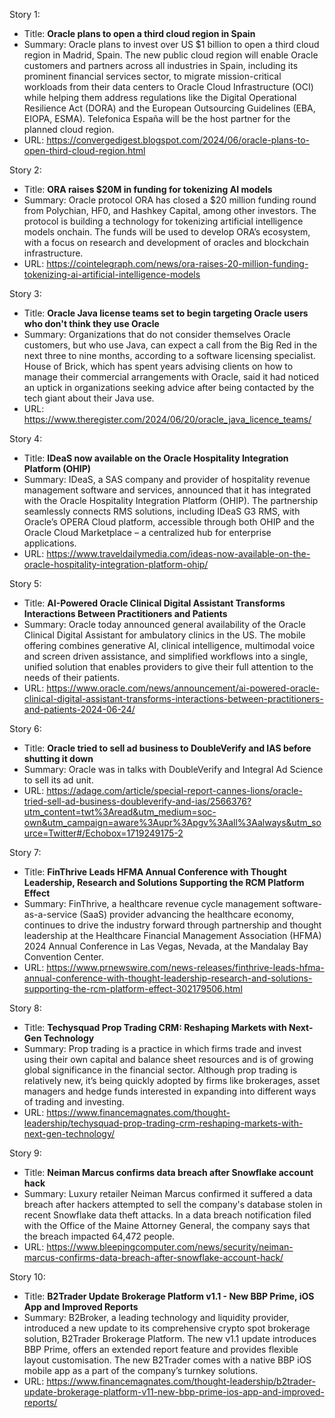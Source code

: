Story 1:
- Title: **Oracle plans to open a third cloud region in Spain**
- Summary: Oracle plans to invest over US $1 billion to open a third cloud region in Madrid, Spain. The new public cloud region will enable Oracle customers and partners across all industries in Spain, including its prominent financial services sector, to migrate mission-critical workloads from their data centers to Oracle Cloud Infrastructure (OCI) while helping them address regulations like the Digital Operational Resilience Act (DORA) and the European Outsourcing Guidelines (EBA, EIOPA, ESMA). Telefonica España will be the host partner for the planned cloud region. 
- URL: https://convergedigest.blogspot.com/2024/06/oracle-plans-to-open-third-cloud-region.html

Story 2:
- Title: **ORA raises $20M in funding for tokenizing AI models**
- Summary: Oracle protocol ORA has closed a $20 million funding round from Polychian, HF0, and Hashkey Capital, among other investors. The protocol is building a technology for tokenizing artificial intelligence models onchain. The funds will be used to develop ORA’s ecosystem, with a focus on research and development of oracles and blockchain infrastructure. 
- URL: https://cointelegraph.com/news/ora-raises-20-million-funding-tokenizing-ai-artificial-intelligence-models

Story 3:
- Title: **Oracle Java license teams set to begin targeting Oracle users who don't think they use Oracle**
- Summary: Organizations that do not consider themselves Oracle customers, but who use Java, can expect a call from the Big Red in the next three to nine months, according to a software licensing specialist. House of Brick, which has spent years advising clients on how to manage their commercial arrangements with Oracle, said it had noticed an uptick in organizations seeking advice after being contacted by the tech giant about their Java use. 
- URL: https://www.theregister.com/2024/06/20/oracle_java_licence_teams/

Story 4:
- Title: **IDeaS now available on the Oracle Hospitality Integration Platform (OHIP)**
- Summary: IDeaS, a SAS company and provider of hospitality revenue management software and services, announced that it has integrated with the Oracle Hospitality Integration Platform (OHIP). The partnership seamlessly connects RMS solutions, including IDeaS G3 RMS, with Oracle’s OPERA Cloud platform, accessible through both OHIP and the Oracle Cloud Marketplace – a centralized hub for enterprise applications.
- URL: https://www.traveldailymedia.com/ideas-now-available-on-the-oracle-hospitality-integration-platform-ohip/

Story 5:
- Title: **AI-Powered Oracle Clinical Digital Assistant Transforms Interactions Between Practitioners and Patients**
- Summary: Oracle today announced general availability of the Oracle Clinical Digital Assistant for ambulatory clinics in the US. The mobile offering combines generative AI, clinical intelligence, multimodal voice and screen driven assistance, and simplified workflows into a single, unified solution that enables providers to give their full attention to the needs of their patients. 
- URL: https://www.oracle.com/news/announcement/ai-powered-oracle-clinical-digital-assistant-transforms-interactions-between-practitioners-and-patients-2024-06-24/

Story 6:
- Title: **Oracle tried to sell ad business to DoubleVerify and IAS before shutting it down**
- Summary: Oracle was in talks with DoubleVerify and Integral Ad Science to sell its ad unit. 
- URL: https://adage.com/article/special-report-cannes-lions/oracle-tried-sell-ad-business-doubleverify-and-ias/2566376?utm_content=twt%3Aread&utm_medium=soc-own&utm_campaign=aware%3Aupr%3Apgv%3Aall%3Aalways&utm_source=Twitter#/Echobox=1719249175-2

Story 7:
- Title: **FinThrive Leads HFMA Annual Conference with Thought Leadership, Research and Solutions Supporting the RCM Platform Effect**
- Summary: FinThrive, a healthcare revenue cycle management software-as-a-service (SaaS) provider advancing the healthcare economy, continues to drive the industry forward through partnership and thought leadership at the Healthcare Financial Management Association (HFMA) 2024 Annual Conference in Las Vegas, Nevada, at the Mandalay Bay Convention Center. 
- URL: https://www.prnewswire.com/news-releases/finthrive-leads-hfma-annual-conference-with-thought-leadership-research-and-solutions-supporting-the-rcm-platform-effect-302179506.html

Story 8:
- Title: **Techysquad Prop Trading CRM: Reshaping Markets with Next-Gen Technology**
- Summary: Prop trading is a practice in which firms trade and invest using their own capital and balance sheet resources and is of growing global significance in the financial sector. Although prop trading is relatively new, it’s being quickly adopted by firms like brokerages, asset managers and hedge funds interested in expanding into different ways of trading and investing. 
- URL: https://www.financemagnates.com/thought-leadership/techysquad-prop-trading-crm-reshaping-markets-with-next-gen-technology/

Story 9:
- Title: **Neiman Marcus confirms data breach after Snowflake account hack**
- Summary: Luxury retailer Neiman Marcus confirmed it suffered a data breach after hackers attempted to sell the company's database stolen in recent Snowflake data theft attacks. In a data breach notification filed with the Office of the Maine Attorney General, the company says that the breach impacted 64,472 people. 
- URL: https://www.bleepingcomputer.com/news/security/neiman-marcus-confirms-data-breach-after-snowflake-account-hack/

Story 10:
- Title: **B2Trader Update Brokerage Platform v1.1 - New BBP Prime, iOS App and Improved Reports**
- Summary: B2Broker, a leading technology and liquidity provider, introduced a new update to its comprehensive crypto spot brokerage solution, B2Trader Brokerage Platform. The new v1.1 update introduces BBP Prime, offers an extended report feature and provides flexible layout customisation. The new B2Trader comes with a native BBP iOS mobile app as a part of the company’s turnkey solutions. 
- URL: https://www.financemagnates.com/thought-leadership/b2trader-update-brokerage-platform-v11-new-bbp-prime-ios-app-and-improved-reports/